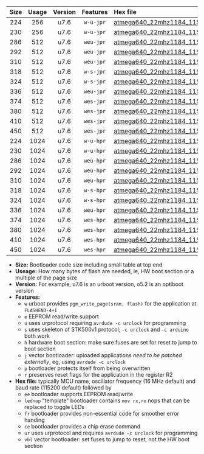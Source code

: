|Size|Usage|Version|Features|Hex file|
|:-:|:-:|:-:|:-:|:--|
|224|256|u7.6|`w-u-jpr`|[atmega640_22mhz1184_115200bps_ur_vbl.hex](https://raw.githubusercontent.com/stefanrueger/urboot/main/atmega640_22mhz1184_115200bps_ur_vbl.hex)|
|230|256|u7.6|`w-u-jpr`|[atmega640_22mhz1184_115200bps_lednop_ur_vbl.hex](https://raw.githubusercontent.com/stefanrueger/urboot/main/atmega640_22mhz1184_115200bps_lednop_ur_vbl.hex)|
|286|512|u7.6|`weu-jpr`|[atmega640_22mhz1184_115200bps_ee_ur_vbl.hex](https://raw.githubusercontent.com/stefanrueger/urboot/main/atmega640_22mhz1184_115200bps_ee_ur_vbl.hex)|
|292|512|u7.6|`weu-jpr`|[atmega640_22mhz1184_115200bps_ee_lednop_ur_vbl.hex](https://raw.githubusercontent.com/stefanrueger/urboot/main/atmega640_22mhz1184_115200bps_ee_lednop_ur_vbl.hex)|
|310|512|u7.6|`weu-jpr`|[atmega640_22mhz1184_115200bps_ee_lednop_fr_ur_vbl.hex](https://raw.githubusercontent.com/stefanrueger/urboot/main/atmega640_22mhz1184_115200bps_ee_lednop_fr_ur_vbl.hex)|
|318|512|u7.6|`w-s-jpr`|[atmega640_22mhz1184_115200bps_vbl.hex](https://raw.githubusercontent.com/stefanrueger/urboot/main/atmega640_22mhz1184_115200bps_vbl.hex)|
|324|512|u7.6|`w-s-jpr`|[atmega640_22mhz1184_115200bps_lednop_vbl.hex](https://raw.githubusercontent.com/stefanrueger/urboot/main/atmega640_22mhz1184_115200bps_lednop_vbl.hex)|
|336|512|u7.6|`weu-jpr`|[atmega640_22mhz1184_115200bps_ee_lednop_fr_ce_ur_vbl.hex](https://raw.githubusercontent.com/stefanrueger/urboot/main/atmega640_22mhz1184_115200bps_ee_lednop_fr_ce_ur_vbl.hex)|
|374|512|u7.6|`wes-jpr`|[atmega640_22mhz1184_115200bps_ee_vbl.hex](https://raw.githubusercontent.com/stefanrueger/urboot/main/atmega640_22mhz1184_115200bps_ee_vbl.hex)|
|380|512|u7.6|`wes-jpr`|[atmega640_22mhz1184_115200bps_ee_lednop_vbl.hex](https://raw.githubusercontent.com/stefanrueger/urboot/main/atmega640_22mhz1184_115200bps_ee_lednop_vbl.hex)|
|410|512|u7.6|`wes-jpr`|[atmega640_22mhz1184_115200bps_ee_lednop_fr_vbl.hex](https://raw.githubusercontent.com/stefanrueger/urboot/main/atmega640_22mhz1184_115200bps_ee_lednop_fr_vbl.hex)|
|450|512|u7.6|`wes-jpr`|[atmega640_22mhz1184_115200bps_ee_lednop_fr_ce_vbl.hex](https://raw.githubusercontent.com/stefanrueger/urboot/main/atmega640_22mhz1184_115200bps_ee_lednop_fr_ce_vbl.hex)|
|224|1024|u7.6|`w-u-hpr`|[atmega640_22mhz1184_115200bps_ur.hex](https://raw.githubusercontent.com/stefanrueger/urboot/main/atmega640_22mhz1184_115200bps_ur.hex)|
|230|1024|u7.6|`w-u-hpr`|[atmega640_22mhz1184_115200bps_lednop_ur.hex](https://raw.githubusercontent.com/stefanrueger/urboot/main/atmega640_22mhz1184_115200bps_lednop_ur.hex)|
|286|1024|u7.6|`weu-hpr`|[atmega640_22mhz1184_115200bps_ee_ur.hex](https://raw.githubusercontent.com/stefanrueger/urboot/main/atmega640_22mhz1184_115200bps_ee_ur.hex)|
|292|1024|u7.6|`weu-hpr`|[atmega640_22mhz1184_115200bps_ee_lednop_ur.hex](https://raw.githubusercontent.com/stefanrueger/urboot/main/atmega640_22mhz1184_115200bps_ee_lednop_ur.hex)|
|310|1024|u7.6|`weu-hpr`|[atmega640_22mhz1184_115200bps_ee_lednop_fr_ur.hex](https://raw.githubusercontent.com/stefanrueger/urboot/main/atmega640_22mhz1184_115200bps_ee_lednop_fr_ur.hex)|
|318|1024|u7.6|`w-s-hpr`|[atmega640_22mhz1184_115200bps.hex](https://raw.githubusercontent.com/stefanrueger/urboot/main/atmega640_22mhz1184_115200bps.hex)|
|324|1024|u7.6|`w-s-hpr`|[atmega640_22mhz1184_115200bps_lednop.hex](https://raw.githubusercontent.com/stefanrueger/urboot/main/atmega640_22mhz1184_115200bps_lednop.hex)|
|336|1024|u7.6|`weu-hpr`|[atmega640_22mhz1184_115200bps_ee_lednop_fr_ce_ur.hex](https://raw.githubusercontent.com/stefanrueger/urboot/main/atmega640_22mhz1184_115200bps_ee_lednop_fr_ce_ur.hex)|
|374|1024|u7.6|`wes-hpr`|[atmega640_22mhz1184_115200bps_ee.hex](https://raw.githubusercontent.com/stefanrueger/urboot/main/atmega640_22mhz1184_115200bps_ee.hex)|
|380|1024|u7.6|`wes-hpr`|[atmega640_22mhz1184_115200bps_ee_lednop.hex](https://raw.githubusercontent.com/stefanrueger/urboot/main/atmega640_22mhz1184_115200bps_ee_lednop.hex)|
|410|1024|u7.6|`wes-hpr`|[atmega640_22mhz1184_115200bps_ee_lednop_fr.hex](https://raw.githubusercontent.com/stefanrueger/urboot/main/atmega640_22mhz1184_115200bps_ee_lednop_fr.hex)|
|450|1024|u7.6|`wes-hpr`|[atmega640_22mhz1184_115200bps_ee_lednop_fr_ce.hex](https://raw.githubusercontent.com/stefanrueger/urboot/main/atmega640_22mhz1184_115200bps_ee_lednop_fr_ce.hex)|

- **Size:** Bootloader code size including small table at top end
- **Useage:** How many bytes of flash are needed, ie, HW boot section or a multiple of the page size
- **Version:** For example, u7.6 is an urboot version, o5.2 is an optiboot version
- **Features:**
  + `w` urboot provides `pgm_write_page(sram, flash)` for the application at `FLASHEND-4+1`
  + `e` EEPROM read/write support
  + `u` uses urprotocol requiring `avrdude -c urclock` for programming
  + `s` uses skeleton of STK500v1 protocol; `-c urclock` and `-c arduino` both work
  + `h` hardware boot section: make sure fuses are set for reset to jump to boot section
  + `j` vector bootloader: uploaded applications *need to be patched externally*, eg, using `avrdude -c urclock`
  + `p` bootloader protects itself from being overwritten
  + `r` preserves reset flags for the application in the register R2
- **Hex file:** typically MCU name, oscillator frequency (16 MHz default) and baud rate (115200 default) followed by
  + `ee` bootloader supports EEPROM read/write
  + `lednop` "template" bootloader contains `mov rx,rx` nops that can be replaced to toggle LEDs
  + `fr` bootloader provides non-essential code for smoother error handing
  + `ce` bootloader provides a chip erase command
  + `ur` uses urprotocol and requires `avrdude -c urclock` for programming
  + `vbl` vector bootloader: set fuses to jump to reset, not the HW boot section
